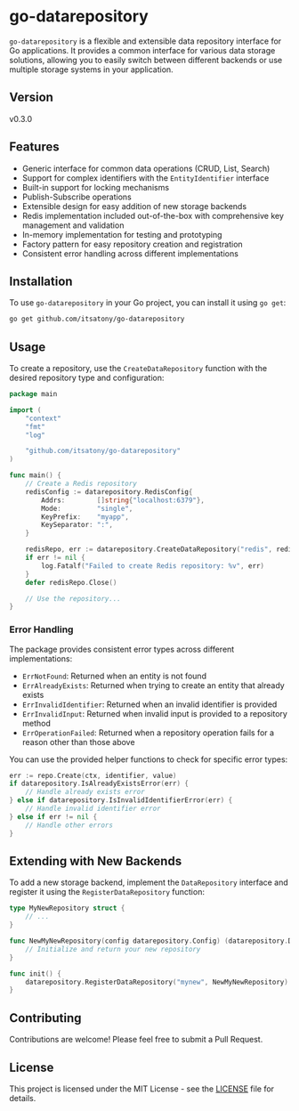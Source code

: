 # go-datarepository

`go-datarepository` is a flexible and extensible data repository interface for Go applications. It provides a common interface for various data storage solutions, allowing you to easily switch between different backends or use multiple storage systems in your application.

## Version

v0.3.0

## Features

- Generic interface for common data operations (CRUD, List, Search)
- Support for complex identifiers with the `EntityIdentifier` interface
- Built-in support for locking mechanisms
- Publish-Subscribe operations
- Extensible design for easy addition of new storage backends
- Redis implementation included out-of-the-box with comprehensive key management and validation
- In-memory implementation for testing and prototyping
- Factory pattern for easy repository creation and registration
- Consistent error handling across different implementations

## Installation

To use `go-datarepository` in your Go project, you can install it using `go get`:

```bash
go get github.com/itsatony/go-datarepository
```

## Usage

To create a repository, use the `CreateDataRepository` function with the desired repository type and configuration:

```go
package main

import (
	"context"
	"fmt"
	"log"

	"github.com/itsatony/go-datarepository"
)

func main() {
	// Create a Redis repository
	redisConfig := datarepository.RedisConfig{
		Addrs:        []string{"localhost:6379"},
		Mode:         "single",
		KeyPrefix:    "myapp",
		KeySeparator: ":",
	}

	redisRepo, err := datarepository.CreateDataRepository("redis", redisConfig)
	if err != nil {
		log.Fatalf("Failed to create Redis repository: %v", err)
	}
	defer redisRepo.Close()

	// Use the repository...
}
```

### Error Handling

The package provides consistent error types across different implementations:

- `ErrNotFound`: Returned when an entity is not found
- `ErrAlreadyExists`: Returned when trying to create an entity that already exists
- `ErrInvalidIdentifier`: Returned when an invalid identifier is provided
- `ErrInvalidInput`: Returned when invalid input is provided to a repository method
- `ErrOperationFailed`: Returned when a repository operation fails for a reason other than those above

You can use the provided helper functions to check for specific error types:

```go
err := repo.Create(ctx, identifier, value)
if datarepository.IsAlreadyExistsError(err) {
	// Handle already exists error
} else if datarepository.IsInvalidIdentifierError(err) {
	// Handle invalid identifier error
} else if err != nil {
	// Handle other errors
}
```

## Extending with New Backends

To add a new storage backend, implement the `DataRepository` interface and register it using the `RegisterDataRepository` function:

```go
type MyNewRepository struct {
	// ...
}

func NewMyNewRepository(config datarepository.Config) (datarepository.DataRepository, error) {
	// Initialize and return your new repository
}

func init() {
	datarepository.RegisterDataRepository("mynew", NewMyNewRepository)
}
```

## Contributing

Contributions are welcome! Please feel free to submit a Pull Request.

## License

This project is licensed under the MIT License - see the [LICENSE](LICENSE) file for details.
